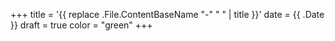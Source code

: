 +++
title = '{{ replace .File.ContentBaseName "-" " " | title }}'
date = {{ .Date }}
draft = true
color = "green"
+++
